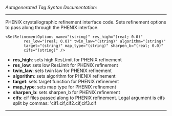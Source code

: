 _Autogenerated Tag Syntax Documentation:_

---
PHENIX crystallographic refinement interface code.  Sets refinement options to pass along through the PHENIX interface.

```
<SetRefinementOptions name="(string)" res_high="(real; 0.0)"
        res_low="(real; 0.0)" twin_law="(string)" algorithm="(string)"
        target="(string)" map_type="(string)" sharpen_b="(real; 0.0)"
        cifs="(string)" />
```

-   **res_high**: sets high ResLimit for PHENIX refinement
-   **res_low**: sets low ResLimit for PHENIX refinement
-   **twin_law**: sets twin law for PHENIX refinement
-   **algorithm**: sets algorithm for PHENIX refinement
-   **target**: sets target function for PHENIX refinement
-   **map_type**: sets map type for PHENIX refinement
-   **sharpen_b**: sets sharpen_b for PHENIX refinement
-   **cifs**: cif files passed along to PHENIX refinement.  Legal argument is cifs split by commas: 'cif1.cif,cif2.cif,cif3.cif

---
